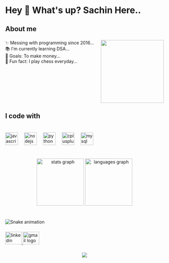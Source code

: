 <h1 align="left">Hey 👋 What's up? Sachin Here..</h1>

###

<h2 align="left">About me</h2>

###

<img align="right" height="200" src="https://tenor.com/view/anime-keyboard-typing-keyboard-anime-anime-aesthetic-gif-23803071"  />

###

<p align="left">✨ Messing with programming since 2016...<br>📚 I'm currently learning DSA...<br>🎯 Goals: To make money...<br>🎲 Fun fact: I play chess everyday...</p>

###

<br clear="both">

<h2 align="left">I code with</h2>

###

<br clear="both">

<div align="left">
  <img src="https://cdn.jsdelivr.net/gh/devicons/devicon/icons/javascript/javascript-original.svg" height="40" alt="javascript logo"  />
  <img width="12" />
  <img src="https://cdn.jsdelivr.net/gh/devicons/devicon/icons/nodejs/nodejs-original.svg" height="40" alt="nodejs logo"  />
  <img width="12" />
  <img src="https://cdn.jsdelivr.net/gh/devicons/devicon/icons/python/python-original.svg" height="40" alt="python logo"  />
  <img width="12" />
  <img src="https://cdn.jsdelivr.net/gh/devicons/devicon/icons/cplusplus/cplusplus-original.svg" height="40" alt="cplusplus logo"  />
  <img width="12" />
  <img src="https://cdn.jsdelivr.net/gh/devicons/devicon/icons/mysql/mysql-original.svg" height="40" alt="mysql logo"  />
</div>

###

<br clear="both">

<div align="center">
  <img src="https://github-readme-stats-srathod19.vercel.app/api?username=srathod19&hide_title=false&hide_rank=false&show_icons=true&include_all_commits=true&count_private=true&disable_animations=false&theme=dark&locale=en&hide_border=false&order=1&custom_title=My Stats" height="150" alt="stats graph"  />
  <img src="https://github-readme-stats.vercel.app/api/top-langs?username=srathod19&locale=en&hide_title=false&layout=compact&card_width=320&langs_count=12&theme=dark&hide_border=false&order=2" height="150" alt="languages graph"  />
</div>

###

<br clear="both">

<img src="https://raw.githubusercontent.com/srathod19/srathod19/output/snake.svg" alt="Snake animation" />

###

<div align="left">
  <a href="https://www.linkedin.com/in/sachin-r-56479b123" target="_blank">
    <img src="https://raw.githubusercontent.com/maurodesouza/profile-readme-generator/master/src/assets/icons/social/linkedin/default.svg" width="52" height="40" alt="linkedin logo"  />
  </a>
  <a href="sachin.rathod.sr904@gmail.com" target="_blank">
    <img src="https://raw.githubusercontent.com/maurodesouza/profile-readme-generator/master/src/assets/icons/social/gmail/default.svg" width="52" height="40" alt="gmail logo"  />
  </a>
</div>

###

<div align="center">
  <img src="https://profile-counter.glitch.me/srathod19/count.svg?"  />
</div>

###
